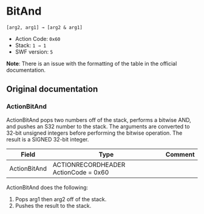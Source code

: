 # BitAnd

```
[arg2, arg1] → [arg2 & arg1]
```

- Action Code: `0x60`
- Stack: `1 → 1`
- SWF version: `5`

**Note**: There is an issue with the formatting of the table in the official documentation.

## Original documentation

### ActionBitAnd

ActionBitAnd pops two numbers off of the stack, performs a bitwise AND, and pushes an S32 number to the
stack. The arguments are converted to 32-bit unsigned integers before performing the bitwise operation. The
result is a SIGNED 32-bit integer.

| Field             | Type                                 | Comment |
|-------------------|--------------------------------------|---------|
| ActionBitAnd      | ACTIONRECORDHEADER ActionCode = 0x60 |         |

ActionBitAnd does the following:
1. Pops arg1 then arg2 off of the stack.
2. Pushes the result to the stack.
